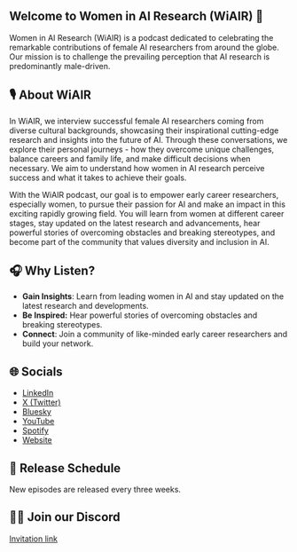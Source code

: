 ## Welcome to Women in AI Research (WiAIR) 👋

Women in AI Research (WiAIR) is a podcast dedicated to celebrating the remarkable contributions of female AI researchers from around the globe. Our mission is to challenge the prevailing perception that AI research is predominantly male-driven. 

## 🎙️ About WiAIR

In WiAIR, we interview successful female AI researchers coming from diverse cultural backgrounds, showcasing their inspirational cutting-edge research and insights into the future of AI. Through these conversations, we explore their personal journeys - how they overcome unique challenges, balance careers and family life, and make difficult decisions when necessary. We aim to understand how women in AI research perceive success and what it takes to achieve their goals. 

With the WiAIR podcast, our goal is to empower early career researchers, especially women, to pursue their passion for AI and make an impact in this exciting rapidly growing field. You will learn from women at different career stages, stay updated on the latest research and advancements, hear powerful stories of overcoming obstacles and breaking stereotypes, and become part of the community that values diversity and inclusion in AI.

## 🎧 Why Listen?
- ⁠**Gain Insights**: Learn from leading women in AI and stay updated on the latest research and developments.
- ⁠**Be Inspired:** Hear powerful stories of overcoming obstacles and breaking stereotypes.
- ⁠**Connect**: Join a community of like-minded early career researchers and build your network.

## 🌐 Socials
- [LinkedIn](https://www.linkedin.com/company/women-in-ai-research)
- [X (Twitter)](https://x.com/WiAIR_podcast)
- [Bluesky](https://bsky.app/profile/wiair.bsky.social)
- [YouTube](https://www.youtube.com/@WomeninAIResearch)
- [Spotify](https://open.spotify.com/show/51RJNlZarFTJXXIlz5Qx3M)
- [Website](https://women-in-ai-research.github.io/)

## ⁠📅 Release Schedule 

New episodes are released every three weeks.

## 👥💬 Join our Discord

[Invitation link](https://discord.gg/267DPacHT5)
